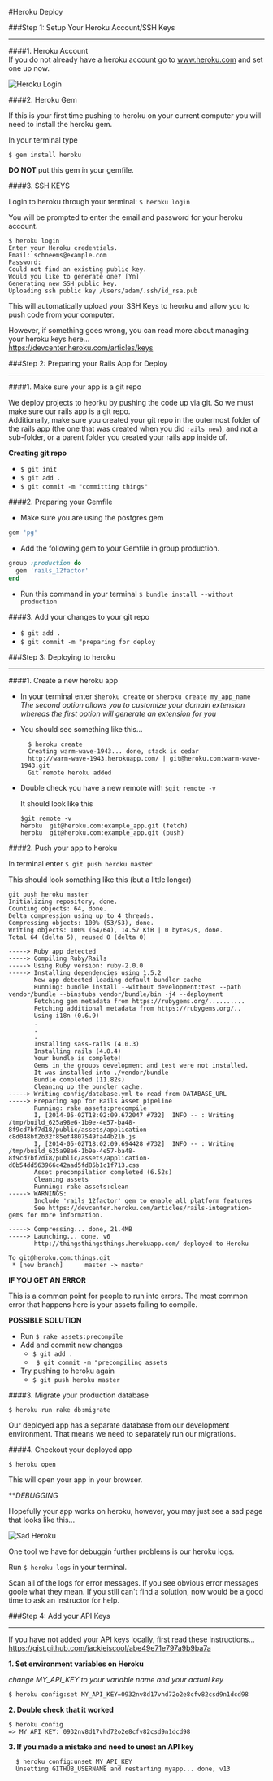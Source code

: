 #Heroku Deploy

###Step 1: Setup Your Heroku Account/SSH Keys
_____________________________________

####1. Heroku Account  
If you do not already have a heroku account go to www.heroku.com and set one up now.  

![Heroku Login](http://stephensclafani.com/wp-content/uploads/2013/01/step1.png)  

####2. Heroku Gem 

If this is your first time pushing to heroku on your current computer you will need to install the heroku gem.  

In your terminal type  

`$ gem install heroku`  

**DO NOT** put this gem in your gemfile.  

####3. SSH KEYS

Login to heroku through your terminal: `$ heroku login` 

You will be prompted to enter the email and password for your heroku account.    

```
$ heroku login
Enter your Heroku credentials.
Email: schneems@example.com
Password:
Could not find an existing public key.
Would you like to generate one? [Yn]
Generating new SSH public key.
Uploading ssh public key /Users/adam/.ssh/id_rsa.pub
```

This will automatically upload your SSH Keys to heorku and allow you to push code from your computer.  

However, if something goes wrong, you can read more about managing your heroku keys here...  
https://devcenter.heroku.com/articles/keys  

###Step 2: Preparing your Rails App for Deploy
______________________________________________

####1. Make sure your app is a git repo 

  We deploy projects to heorku by pushing the code up via git. So we must make sure our rails app is a git repo.  
  Additionally, make sure you created your git repo in the outermost folder of the rails app (the one that was created when you did `rails new`), and not a sub-folder, or a parent folder you created your rails app inside of.  

**Creating git repo**  
  - `$ git init`
  - `$ git add .`
  - `$ git commit -m "committing things"`

####2. Preparing your Gemfile

  - Make sure you are using the postgres gem  

```ruby
gem 'pg'
```

  - Add the following gem to your Gemfile in group production.

```ruby
group :production do
  gem 'rails_12factor'
end
```
  - Run this command in your terminal `$ bundle install --without production`

####3. Add your changes to your git repo
  - `$ git add .`
  - `$ git commit -m "preparing for deploy`

###Step 3: Deploying to heroku
______________________________

####1. Create a new heroku app

- In your terminal enter `$heroku create` or `$heroku create my_app_name`  
  *The second option allows you to customize your domain extension whereas the first option will generate an extension for you*  

- You should see something like this...
  
  ```
    $ heroku create
    Creating warm-wave-1943... done, stack is cedar
    http://warm-wave-1943.herokuapp.com/ | git@heroku.com:warm-wave-1943.git
    Git remote heroku added
  ```

- Double check you have a new remote with `$git remote -v`  
  
  It should look like this

    ```
    $git remote -v
    heroku  git@heroku.com:example_app.git (fetch)
    heroku  git@heroku.com:example_app.git (push)
    ```

####2. Push your app to heroku
  
In terminal enter `$ git push heroku master` 
  
This should look something like this (but a little longer)  

```
git push heroku master
Initializing repository, done.
Counting objects: 64, done.
Delta compression using up to 4 threads.
Compressing objects: 100% (53/53), done.
Writing objects: 100% (64/64), 14.57 KiB | 0 bytes/s, done.
Total 64 (delta 5), reused 0 (delta 0)

-----> Ruby app detected
-----> Compiling Ruby/Rails
-----> Using Ruby version: ruby-2.0.0
-----> Installing dependencies using 1.5.2
       New app detected loading default bundler cache
       Running: bundle install --without development:test --path vendor/bundle --binstubs vendor/bundle/bin -j4 --deployment
       Fetching gem metadata from https://rubygems.org/..........
       Fetching additional metadata from https://rubygems.org/..
       Using i18n (0.6.9)
       .
       .
       .
       Installing sass-rails (4.0.3)
       Installing rails (4.0.4)
       Your bundle is complete!
       Gems in the groups development and test were not installed.
       It was installed into ./vendor/bundle
       Bundle completed (11.82s)
       Cleaning up the bundler cache.
-----> Writing config/database.yml to read from DATABASE_URL
-----> Preparing app for Rails asset pipeline
       Running: rake assets:precompile
       I, [2014-05-02T18:02:09.672047 #732]  INFO -- : Writing /tmp/build_625a98e6-1b9e-4e57-ba48-8f9cd7bf7d18/public/assets/application-c8d048bf2b32f85ef4807549fa44b21b.js
       I, [2014-05-02T18:02:09.694428 #732]  INFO -- : Writing /tmp/build_625a98e6-1b9e-4e57-ba48-8f9cd7bf7d18/public/assets/application-d0b54dd563966c42aad5fd85b1c1f713.css
       Asset precompilation completed (6.52s)
       Cleaning assets
       Running: rake assets:clean
-----> WARNINGS:
       Include 'rails_12factor' gem to enable all platform features
       See https://devcenter.heroku.com/articles/rails-integration-gems for more information.

-----> Compressing... done, 21.4MB
-----> Launching... done, v6
       http://thingsthingsthings.herokuapp.com/ deployed to Heroku

To git@heroku.com:things.git
 * [new branch]      master -> master
```
  
**IF YOU GET AN ERROR**  

This is a common point for people to run into errors. The most common error that happens here is your assets failing to compile.  

**POSSIBLE SOLUTION** 

- Run `$ rake assets:precompile`  
- Add and commit new changes 
  - `$ git add .`
  - ` $ git commit -m "precompiling assets`
- Try pushing to heroku again
  - `$ git push heroku master`

####3. Migrate your production database 
    
`$ heroku run rake db:migrate`  

Our deployed app has a separate database from our development environment. That means we need to separately run our migrations.  

####4. Checkout your deployed app

`$ heroku open`  

This will open your app in your browser.  

***DEBUGGING*  

Hopefully your app works on heroku, however, you may just see a sad page that looks like this...  

![Sad Heroku](http://media.tumblr.com/tumblr_m8270hYTFn1qcmzd4.png)  

One tool we have for debuggin further problems is our heroku logs.  

Run `$ heroku logs` in your terminal.  

Scan all of the logs for error messages. If you see obvious error messages goole what they mean. If you still can't find a solution, now would be a good time to ask an instructor for help.  

###Step 4: Add your API Keys
____________________________

If you have not added your API keys locally, first read these instructions... https://gist.github.com/jackieiscool/abe49e71e797a9b9ba7a  

**1. Set environment variables on Heroku**

  *change MY_API_KEY to your variable name and your actual key*
  ```
  $ heroku config:set MY_API_KEY=0932nv8d17vhd72o2e8cfv82csd9n1dcd98
  ```
**2. Double check that it worked**
  ```
  $ heroku config 
  => MY_API_KEY: 0932nv8d17vhd72o2e8cfv82csd9n1dcd98
  ```

**3. If you made a mistake and need to unest an API key**
  
  ```
    $ heroku config:unset MY_API_KEY
    Unsetting GITHUB_USERNAME and restarting myapp... done, v13
  ```